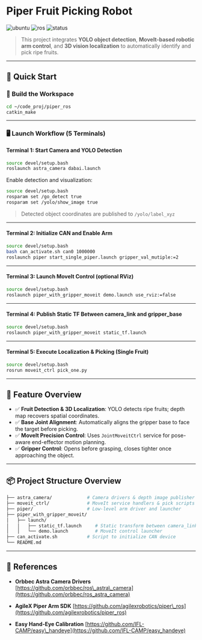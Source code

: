 

# Piper Fruit Picking Robot

![ubuntu](https://img.shields.io/badge/Ubuntu-20.04-orange.svg) ![ros](https://img.shields.io/badge/ROS-noetic-blue.svg) ![status](https://img.shields.io/badge/Pass-blue.svg)

> This project integrates **YOLO object detection**, **MoveIt-based robotic arm control**, and **3D vision localization** to automatically identify and pick ripe fruits.

---

## 🧭 Quick Start

### 🔧 Build the Workspace

```bash
cd ~/code_proj/piper_ros
catkin_make
```

---

### 🖥️ Launch Workflow (5 Terminals)

#### **Terminal 1: Start Camera and YOLO Detection**

```bash
source devel/setup.bash
roslaunch astra_camera dabai.launch
```

Enable detection and visualization:

```bash
source devel/setup.bash
rosparam set /go_detect true
rosparam set /yolo/show_image true
```

> Detected object coordinates are published to `/yolo/label_xyz`

---

#### **Terminal 2: Initialize CAN and Enable Arm**

```bash
source devel/setup.bash
bash can_activate.sh can0 1000000
roslaunch piper start_single_piper.launch gripper_val_mutiple:=2
```

---

#### **Terminal 3: Launch MoveIt Control (optional RViz)**

```bash
source devel/setup.bash
roslaunch piper_with_gripper_moveit demo.launch use_rviz:=false
```

---

#### **Terminal 4: Publish Static TF Between camera\_link and gripper\_base**

```bash
source devel/setup.bash
roslaunch piper_with_gripper_moveit static_tf.launch
```

---

#### **Terminal 5: Execute Localization & Picking (Single Fruit)**

```bash
source devel/setup.bash
rosrun moveit_ctrl pick_one.py
```

---

## 🎯 Feature Overview

* ✅ **Fruit Detection & 3D Localization**: YOLO detects ripe fruits; depth map recovers spatial coordinates.
* ✅ **Base Joint Alignment**: Automatically aligns the gripper base to face the target before picking.
* ✅ **MoveIt Precision Control**: Uses `JointMoveitCtrl` service for pose-aware end-effector motion planning.
* ✅ **Gripper Control**: Opens before grasping, closes tighter once approaching the object.

---

## 📦 Project Structure Overview

```bash
├── astra_camera/             # Camera drivers & depth image publisher
├── moveit_ctrl/              # MoveIt service handlers & pick scripts
├── piper/                    # Low-level arm driver and launcher
├── piper_with_gripper_moveit/
│   ├── launch/
│   │   ├── static_tf.launch     # Static transform between camera_link and gripper_base
│   │   └── demo.launch          # MoveIt control launcher
├── can_activate.sh           # Script to initialize CAN device
└── README.md
```

---

## 🔗 References

* **Orbbec Astra Camera Drivers**
  [https://github.com/orbbec/ros\_astra\_camera](https://github.com/orbbec/ros_astra_camera)

* **AgileX Piper Arm SDK**
  [https://github.com/agilexrobotics/piper\_ros](https://github.com/agilexrobotics/piper_ros)

* **Easy Hand-Eye Calibration**
  [https://github.com/IFL-CAMP/easy\_handeye](https://github.com/IFL-CAMP/easy_handeye)

